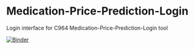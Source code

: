 # Medication-Price-Prediction-Login
Login interface for C964 Medication-Price-Prediction-Login tool

[![Binder](https://mybinder.org/badge_logo.svg)](https://mybinder.org/v2/gh/sr2cute702/Medication-Price-Prediction-Login/%2Fvoila%2Frender%2FMedication-Price-Prediction-Tool.ipynb)
